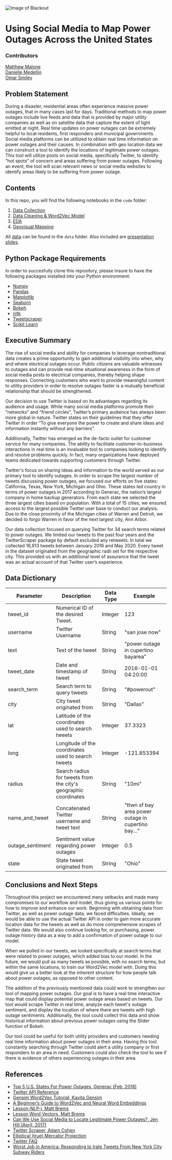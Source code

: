 ![Image of Blackout](https://s7d2.scene7.com/is/image/TWCNews/blackoutlookbackjpg)

# Using Social Media to Map Power Outages Across the United States

### Contributors
[Matthew Malone](https://git.generalassemb.ly/mtm1186/)\
[Danielle Medellin](https://git.generalassemb.ly/dmedellin/)\
[Omar Smiley](https://git.generalassemb.ly/smileyo)

## Problem Statement

During a disaster, residential areas often experience massive power outages, that in many cases last for days. Traditional methods to map power outages include live feeds and data that is provided by major utility companies as well as on satellite data that capture the extent of light emitted at night. Real time updates on power outages can be extremely helpful to local residents, first responders and municipal governments. Social media platforms can be utiliized to obtain real time information on power outages and their causes. In combination with geo location data we can construct a tool to identify the locations of legitimate power outages. This tool will utilize posts on social media, specifically Twitter, to identify “hot spots” of concern and areas suffering from power outages. Following an event, the tool will scan relevant news or social media websites to identify areas likely to be suffering from power outage.

## Contents

In this repo, you will find the following notebooks in the `code` folder:

1. [Data Collection](./code/01_data_collection.ipynb)
2. [Data Cleaning & Word2Vec Model](./code/02_data_cleaning_and_word2vec.ipynb)
3. [EDA](./code/03_EDA.ipynb)
4. [Geovisual Mapping](./code/04_bokeh_mapping.ipynb)

All [data](./data/cleaned_tweets.csv) can be found in the `data` folder. Also included are [presentation slides](./power_outage_slides.pdf). 

## Python Package Requirements
In order to succesfully clone this repository, please insure to have the following packages installed into your Python environment:
* [Numpy](https://pypi.org/project/numpy/)
* [Pandas](https://pypi.org/project/pandas/)
* [Matplotlib](https://pypi.org/project/matplotlib/)
* [Seaborn](https://pypi.org/project/seaborn/)
* [Bokeh](https://pypi.org/project/bokeh/)
* [nltk](https://pypi.org/project/nltk/)
* [Tweetscraper](https://github.com/taspinar/twitterscraper)
* [Scikit Learn](https://pypi.org/project/scikit-learn/)

## Executive Summary
The rise of social media and ability for companies to leverage nontraditional data creates a prime opportunity to gain additional visibility into when, why and where electrical outages occur. Public citizens are valuable witnesses to outages and can provide real-time situational awareness in the form of social media posts to electrical companies, thereby helping shape responses. Connecting customers who want to provide meaningful content to utility providers in order to resolve outages faster is a mutually beneficial relationship that should be strengthened.

Our decision to use Twitter is based on its advantages regarding its audience and usage. While many social media platforms promote their “networks” and “friend circles”, Twitter’s primary audience has always been more global in nature. Twitter states on their guidelines that they offer Twitter in order “To give everyone the power to create and share ideas and information instantly without any barriers”.

Additionally, Twitter has emerged as the de-facto outlet for customer service for many companies. The ability to facilitate customer-to-business interactions in real time is an invaluable tool to companies looking to identify and resolve problems quickly. In fact, many organizations have deployed teams dedicated towards supporting customers through Twitter.

Twitter's focus on sharing ideas and information to the world served as our primary tool to identify outages. In order to scrape the largest number of tweets discussing power outages, we focused our efforts on five states: California, Texas, New York, Michigan and Ohio. These states led country in terms of power outages in 2017 according to Generac, the nation’s largest company in home backup generators. From each state we selected the three largest cities based on population. With a total of 15 cities, we ensured access to the largest possible Twitter user base to conduct our analysis. Due to the close proximity of the Michigan cities of Warren and Detroit, we decided to forgo Warren in favor of the next largest city, Ann Arbor.

Our data collection focused on querying Twitter for 34 search terms related to power outages. We limited our tweets to the past four years and the TwitterScraper package by default excluded any retweets. In total we collected 16,913 tweets between January 2016 and May 2020. Every tweet in the dataset originated from the geographic radii set for the respective city. This provided us with an additional level of assurance that the tweet was an actual account of that Twitter user’s experience. 


## Data Dictionary

| Parameter | Description | Data Type | Example |
| ------ | ------ | ------- | ------ |
| tweet_id | Numerical ID of the desired Tweet. | Integer | 123 |
| username | Twitter Username | String | "san jose now" |
| text | Text of the tweet | String | "power outage in cupertino bayarea" |
| tweet_date | Date and timestamp of tweet | String | 2016-01-01 04:20:00|
| search_term | Search term to query tweets | String | "#powerout" |
| city | City tweet originated from | String | "Dallas" |
| lat | Latitude of the coordinates used to search tweets | Integer | 37.3323 |
| long | Longitude of the coordinates used to search tweets | Integer | -121.853394 |
| radius | Search radius for tweets from the city's geographic coordinates  | String | "10mi" |
| name_and_tweet | Concatenated Twitter username and tweet text | String | "ttwn sf bay area power outage in cupertino bay..." |
| outage_sentiment | Sentiment value regarding power outages  | Integer | 0.5 |
| state | State tweet originated from | String | "Ohio" |


## Conclusions and Next Steps

Throughout this project we encountered many setbacks and made many compromises to our workflow and model, thus giving us various points for how to improve and enhance our work. Beginning with obtaining data from Twitter, as well as power outage data, we faced difficulties. Ideally, we would be able to use the actual Twitter API in order to gain more accurate location data for the tweets as well as do more comprehensive scrapes of Twitter data. We would also continue looking for, or purchasing, power outage history data as a way to add a confirmation of power outage to our model.

When we pulled in our tweets, we looked specifically at search terms that were related to power outages, which added bias to our model. In the future, we would pull as many tweets as possible, with no search terms, but within the same locations, to train our Word2Vec model with. Doing this would give us a better look at the inherent structure for how people talk about power outages, as opposed to other content.

The addition of the previously mentioned data could work to strengthen our tool of mapping power outages. Our goal is to have a real time interactive map that could display potential power outage areas based on tweets. Our tool would scrape Twitter in real time, analyze each tweet's outage sentiment, and display the location of where there are tweets with high outage sentiments. Additionally, the tool could collect this data and show historical information about previous power outages using the Slider function of Bokeh.

Our tool could be useful for both utility providers and customers needing real time information about power outages in their area. Having this tool constantly searching through Twitter could alert a utility company or first responders to an area in need. Customers could also check the tool to see if there is evidence of others experiencing outages in their area.


## References

- [Top 5 U.S. States For Power Outages, Generac (Feb, 2018)](https://www.generac.com/be-prepared/power-outages/top-5-states-where-power-outage-occur)
- [Twitter API Reference](https://developer.twitter.com/en/docs/tweets/search/api-reference)
- [Gensim Word2Vec Tutorial, Kavita Gensim](https://kavita-ganesan.com/gensim-word2vec-tutorial-starter-code/#.Xr3yDBNKhTa)
- [A Beginner’s Guide to Word2Vec and Neural Word Embeddings](https://pathmind.com/wiki/word2vec)
- [Lesson-NLP-i, Matt Brems](https://git.generalassemb.ly/DSI-US-11/5.03-lesson-nlp-i)
- [Lesson Word Vectors, Matt Brems](https://git.generalassemb.ly/DSI-US-11/8.07-lesson-word-vectors)
- [Can We Use Social Media to Locate Legitimate Power Outages?, Jen Hill,(April, 2017)](https://towardsdatascience.com/can-we-use-social-media-to-locate-legitimate-power-outages-7b7409708447)
- [Twitter Scraper, Adam Cohen](https://github.com/Adam395/Twitter-Scraper)
- [Elliptical (true) Mercator Projection](https://wiki.openstreetmap.org/wiki/Mercator#Elliptical_.28true.29_Mercator_Projection)
- [Twitter FAQ](https://investor.twitterinc.com/contact/faq/default.aspx)
- [Worst Job in America: Responding to Irate Tweets From New York City Subway Riders](https://www.wsj.com/articles/worst-job-in-america-responding-to-irate-tweets-from-new-york-city-subway-riders-1525790473)

